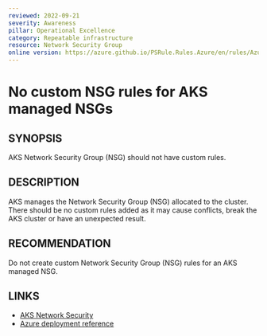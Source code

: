 ```yaml
---
reviewed: 2022-09-21
severity: Awareness
pillar: Operational Excellence
category: Repeatable infrastructure
resource: Network Security Group
online version: https://azure.github.io/PSRule.Rules.Azure/en/rules/Azure.NSG.AKSRules/
---
```


# No custom NSG rules for AKS managed NSGs

## SYNOPSIS

AKS Network Security Group (NSG) should not have custom rules.

## DESCRIPTION

AKS manages the Network Security Group (NSG) allocated to the cluster. There should be no custom rules added as it may cause
conflicts, break the AKS cluster or have an unexpected result.

## RECOMMENDATION

Do not create custom Network Security Group (NSG) rules for an AKS managed NSG.

## LINKS

- [AKS Network Security](https://learn.microsoft.com/azure/aks/concepts-security#network-security)
- [Azure deployment reference](https://learn.microsoft.com/azure/templates/microsoft.network/networksecuritygroups)
